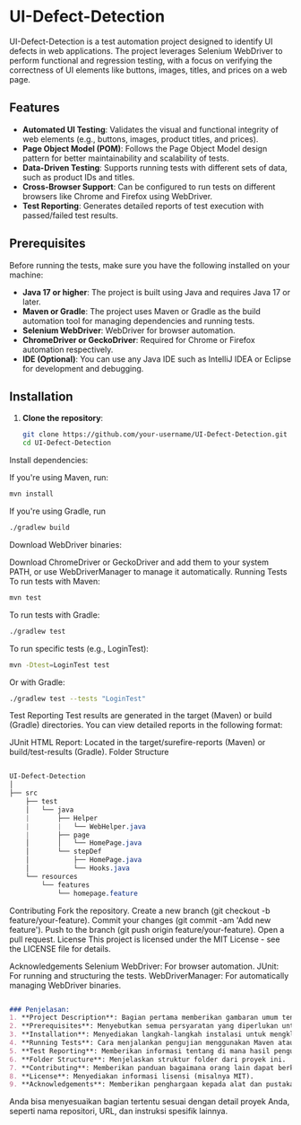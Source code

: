 # UI-Defect-Detection

UI-Defect-Detection is a test automation project designed to identify UI defects in web applications. The project leverages Selenium WebDriver to perform functional and regression testing, with a focus on verifying the correctness of UI elements like buttons, images, titles, and prices on a web page.

## Features

- **Automated UI Testing**: Validates the visual and functional integrity of web elements (e.g., buttons, images, product titles, and prices).
- **Page Object Model (POM)**: Follows the Page Object Model design pattern for better maintainability and scalability of tests.
- **Data-Driven Testing**: Supports running tests with different sets of data, such as product IDs and titles.
- **Cross-Browser Support**: Can be configured to run tests on different browsers like Chrome and Firefox using WebDriver.
- **Test Reporting**: Generates detailed reports of test execution with passed/failed test results.

## Prerequisites

Before running the tests, make sure you have the following installed on your machine:

- **Java 17 or higher**: The project is built using Java and requires Java 17 or later.
- **Maven or Gradle**: The project uses Maven or Gradle as the build automation tool for managing dependencies and running tests.
- **Selenium WebDriver**: WebDriver for browser automation.
- **ChromeDriver or GeckoDriver**: Required for Chrome or Firefox automation respectively.
- **IDE (Optional)**: You can use any Java IDE such as IntelliJ IDEA or Eclipse for development and debugging.

## Installation

1. **Clone the repository**:

   ```bash
   git clone https://github.com/your-username/UI-Defect-Detection.git
   cd UI-Defect-Detection
Install dependencies:

If you're using Maven, run:

```bash
mvn install
```
If you're using Gradle, run
```bash
./gradlew build
```
Download WebDriver binaries:

Download ChromeDriver or GeckoDriver and add them to your system PATH, or use WebDriverManager to manage it automatically.
Running Tests
To run tests with Maven:

```bash
mvn test
```
To run tests with Gradle:
```bash
./gradlew test
```
To run specific tests (e.g., LoginTest):

```bash
mvn -Dtest=LoginTest test
```
Or with Gradle:

```bash
./gradlew test --tests "LoginTest"
```
Test Reporting
Test results are generated in the target (Maven) or build (Gradle) directories. You can view detailed reports in the following format:

JUnit HTML Report: Located in the target/surefire-reports (Maven) or build/test-results (Gradle).
Folder Structure
```scss

UI-Defect-Detection
│
├── src
    ├── test
    │   └── java
    |       ├── Helper
    |       |   └── WebHelper.java
    |       ├── page
    │       │   └── HomePage.java
    │       └── stepDef
    │           ├── HomePage.java
    │           └── Hooks.java
    └── resources
        └── features
            └── homepage.feature
```
Contributing
Fork the repository.
Create a new branch (git checkout -b feature/your-feature).
Commit your changes (git commit -am 'Add new feature').
Push to the branch (git push origin feature/your-feature).
Open a pull request.
License
This project is licensed under the MIT License - see the LICENSE file for details.

Acknowledgements
Selenium WebDriver: For browser automation.
JUnit: For running and structuring the tests.
WebDriverManager: For automatically managing WebDriver binaries.
```markdown

### Penjelasan:
1. **Project Description**: Bagian pertama memberikan gambaran umum tentang apa yang dilakukan oleh proyek ini, seperti pengujian otomatis UI menggunakan Selenium WebDriver.
2. **Prerequisites**: Menyebutkan semua persyaratan yang diperlukan untuk menjalankan proyek ini.
3. **Installation**: Menyediakan langkah-langkah instalasi untuk mengkloning repositori dan mengatur dependensi.
4. **Running Tests**: Cara menjalankan pengujian menggunakan Maven atau Gradle.
5. **Test Reporting**: Memberikan informasi tentang di mana hasil pengujian dapat ditemukan.
6. **Folder Structure**: Menjelaskan struktur folder dari proyek ini.
7. **Contributing**: Memberikan panduan bagaimana orang lain dapat berkontribusi pada proyek ini.
8. **License**: Menyediakan informasi lisensi (misalnya MIT).
9. **Acknowledgements**: Memberikan penghargaan kepada alat dan pustaka yang digunakan dalam proyek ini.
```
Anda bisa menyesuaikan bagian tertentu sesuai dengan detail proyek Anda, seperti nama repositori, URL, dan instruksi spesifik lainnya.
